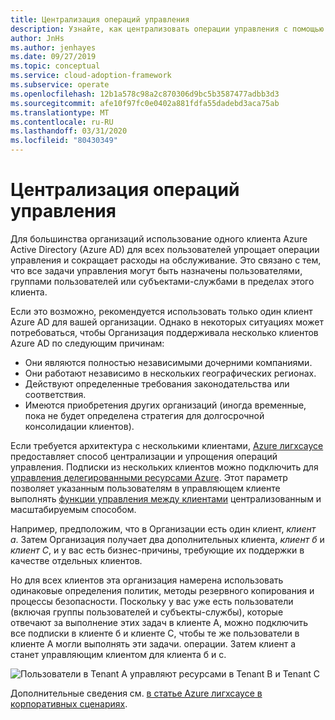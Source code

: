 ```yaml
---
title: Централизация операций управления
description: Узнайте, как централизовать операции управления с помощью одного клиента Azure Active Directory для всех пользователей. Централизованное управление упрощает операции управления и сокращает расходы на обслуживание.
author: JnHs
ms.author: jenhayes
ms.date: 09/27/2019
ms.topic: conceptual
ms.service: cloud-adoption-framework
ms.subservice: operate
ms.openlocfilehash: 12b1a578c98a2c870306d9bc5b3587477adbb3d3
ms.sourcegitcommit: afe10f97fc0e0402a881fdfa55dadebd3aca75ab
ms.translationtype: MT
ms.contentlocale: ru-RU
ms.lasthandoff: 03/31/2020
ms.locfileid: "80430349"
---
```

<!-- cSpell:ignore jenhayes -->

# <a name="centralize-management-operations"></a>Централизация операций управления

Для большинства организаций использование одного клиента Azure Active Directory (Azure AD) для всех пользователей упрощает операции управления и сокращает расходы на обслуживание. Это связано с тем, что все задачи управления могут быть назначены пользователями, группами пользователей или субъектами-службами в пределах этого клиента.

Если это возможно, рекомендуется использовать только один клиент Azure AD для вашей организации. Однако в некоторых ситуациях может потребоваться, чтобы Организация поддерживала несколько клиентов Azure AD по следующим причинам:

- Они являются полностью независимыми дочерними компаниями.
- Они работают независимо в нескольких географических регионах.
- Действуют определенные требования законодательства или соответствия.
- Имеются приобретения других организаций (иногда временные, пока не будет определена стратегия для долгосрочной консолидации клиентов).

Если требуется архитектура с несколькими клиентами, [Azure лигхсаусе](https://docs.microsoft.com/azure/lighthouse/overview) предоставляет способ централизации и упрощения операций управления. Подписки из нескольких клиентов можно подключить для [управления делегированными ресурсами Azure](https://docs.microsoft.com/azure/lighthouse/concepts/azure-delegated-resource-management). Этот параметр позволяет указанным пользователям в управляющем клиенте выполнять [функции управления между клиентами](https://docs.microsoft.com/azure/lighthouse/concepts/cross-tenant-management-experience) централизованным и масштабируемым способом.

Например, предположим, что в Организации есть один клиент, *клиент а*. Затем Организация получает два дополнительных клиента, *клиент б* и *клиент C*, и у вас есть бизнес-причины, требующие их поддержки в качестве отдельных клиентов.

Но для всех клиентов эта организация намерена использовать одинаковые определения политик, методы резервного копирования и процессы безопасности. Поскольку у вас уже есть пользователи (включая группы пользователей и субъекты-службы), которые отвечают за выполнение этих задач в клиенте A, можно подключить все подписки в клиенте б и клиенте C, чтобы те же пользователи в клиенте A могли выполнять эти задачи. операции. Затем клиент а станет управляющим клиентом для клиента б и с.

![Пользователи в Tenant А управляют ресурсами в Tenant B и Tenant C](../_images/manage/enterprise-azure-lighthouse.jpg)

Дополнительные сведения см. [в статье Azure лигхсаусе в корпоративных сценариях](https://docs.microsoft.com/azure/lighthouse/concepts/enterprise).
